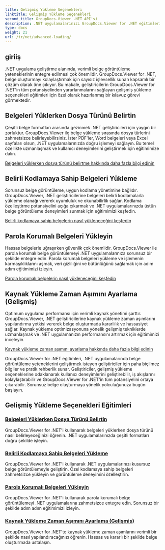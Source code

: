 ```yaml
---
title: Gelişmiş Yükleme Seçenekleri
linktitle: Gelişmiş Yükleme Seçenekleri
second_title: GroupDocs.Viewer .NET API'si
description: .NET uygulamalarınızı GroupDocs.Viewer for .NET eğitimleriyle geliştirin. Dosya türlerini belirlemeyi, kodlamaları yönetmeyi, parola korumalı belgeleri yüklemeyi ve daha fazlasını öğrenin.
type: docs
weight: 21
url: /tr/net/advanced-loading/
---
```

## giriiş

.NET uygulama geliştirme alanında, verimli belge görüntüleme yeteneklerinin entegre edilmesi çok önemlidir. GroupDocs.Viewer for .NET, belge oluşturmayı kolaylaştırmak için sayısız işlevsellik sunan kapsamlı bir çözüm olarak öne çıkıyor. Bu makale, geliştiricilerin GroupDocs.Viewer for .NET'in tüm potansiyelinden yararlanmalarını sağlayan gelişmiş yükleme seçenekleri eğitimleri için özel olarak hazırlanmış bir kılavuz görevi görmektedir.

## Belgeleri Yüklerken Dosya Türünü Belirtin
Çeşitli belge formatları arasında gezinmek .NET geliştiricileri için yaygın bir zorluktur. GroupDocs.Viewer ile belge yükleme sırasında dosya türlerini zahmetsizce belirleyebilirsiniz. İster PDF'ler, Word belgeleri veya Excel sayfaları olsun, .NET uygulamalarınızda doğru işlemeyi sağlayın. Bu temel özellikte uzmanlaşmak ve kullanıcı deneyimlerini geliştirmek için eğitimimize dalın.

[Belgeleri yüklerken dosya türünü belirtme hakkında daha fazla bilgi edinin](./specify-file-type/)

## Belirli Kodlamaya Sahip Belgeleri Yükleme
Sorunsuz belge görüntüleme, uygun kodlama yönetimine bağlıdır. GroupDocs.Viewer, .NET geliştiricilerine belgeleri belirli kodlamalarla yükleme olanağı vererek uyumluluk ve okunabilirlik sağlar. Kodlama özelleştirme potansiyelini açığa çıkarmak ve .NET uygulamalarınızda üstün belge görüntüleme deneyimleri sunmak için eğitimimizi keşfedin.

[Belirli kodlamaya sahip belgelerin nasıl yükleneceğini keşfedin](./load-documents-encoding/)

## Parola Korumalı Belgeleri Yükleyin
Hassas belgelerle uğraşırken güvenlik çok önemlidir. GroupDocs.Viewer ile parola korumalı belge görüntülemeyi .NET uygulamalarınıza sorunsuz bir şekilde entegre edin. Parola korumalı belgeleri yükleme ve işlemenin karmaşıklıklarını aşmak, veri gizliliğini ve bütünlüğünü sağlamak için adım adım eğitimimizi izleyin.

[Parola korumalı belgelerin nasıl yükleneceğini keşfedin](./load-password-protected-document/)

## Kaynak Yükleme Zaman Aşımını Ayarlama (Gelişmiş)
Optimum uygulama performansı için verimli kaynak yönetimi şarttır. GroupDocs.Viewer, .NET geliştiricilerine kaynak yükleme zaman aşımlarını yapılandırma yetkisi vererek belge oluşturmada kararlılık ve hassasiyet sağlar. Kaynak yükleme optimizasyonuna yönelik gelişmiş tekniklerde uzmanlaşmak ve .NET uygulamanızın performansını artırmak için eğitimimizi inceleyin.

[Kaynak yükleme zaman aşımını ayarlama hakkında daha fazla bilgi edinin](./set-resource-loading-timeout/)

GroupDocs.Viewer for .NET eğitimleri, .NET uygulamalarında belge görüntüleme yeteneklerini geliştirmek isteyen geliştiriciler için paha biçilmez bilgiler ve pratik rehberlik sunar. Geliştiriciler, gelişmiş yükleme seçeneklerine odaklanarak kullanıcı deneyimlerini geliştirebilir, iş akışlarını kolaylaştırabilir ve GroupDocs.Viewer for .NET'in tüm potansiyelini ortaya çıkarabilir. Sorunsuz belge oluşturmaya yönelik yolculuğunuza bugün başlayın.
## Gelişmiş Yükleme Seçenekleri Eğitimleri
### [Belgeleri Yüklerken Dosya Türünü Belirtin](./specify-file-type/)
GroupDocs.Viewer for .NET'i kullanarak belgeleri yüklerken dosya türünü nasıl belirleyeceğinizi öğrenin. .NET uygulamalarınızda çeşitli formatları doğru şekilde işleyin.
### [Belirli Kodlamaya Sahip Belgeleri Yükleme](./load-documents-encoding/)
GroupDocs.Viewer for .NET'i kullanarak .NET uygulamalarınızı kusursuz belge görüntülemeyle geliştirin. Özel kodlamaya sahip belgeleri zahmetsizce yükleyin ve görüntüleme deneyimini özelleştirin.
### [Parola Korumalı Belgeleri Yükleyin](./load-password-protected-document/)
GroupDocs.Viewer for .NET'i kullanarak parola korumalı belge görüntülemeyi .NET uygulamalarına zahmetsizce entegre edin. Sorunsuz bir şekilde adım adım eğitimimizi izleyin.
### [Kaynak Yükleme Zaman Aşımını Ayarlama (Gelişmiş)](./set-resource-loading-timeout/)
GroupDocs.Viewer for .NET'te kaynak yükleme zaman aşımlarını verimli bir şekilde nasıl yapılandıracağınızı öğrenin. Hassas ve kararlı bir şekilde belge oluşturmada ustalaşın.